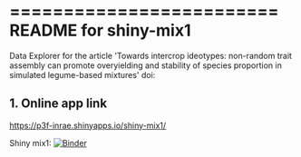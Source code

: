 
=========================
README for shiny-mix1
=========================

Data Explorer for the article 'Towards intercrop ideotypes: non-random trait assembly can promote overyielding and stability of species proportion in simulated legume-based mixtures'
doi: 

## 1. Online app link

https://p3f-inrae.shinyapps.io/shiny-mix1/


Shiny mix1: [![Binder](http://mybinder.org/badge_logo.svg)](https://mybinder.org/v2/gh/glouarn/ShinyApp-binder/master?urlpath=shiny/shiny-blw-article1/)



